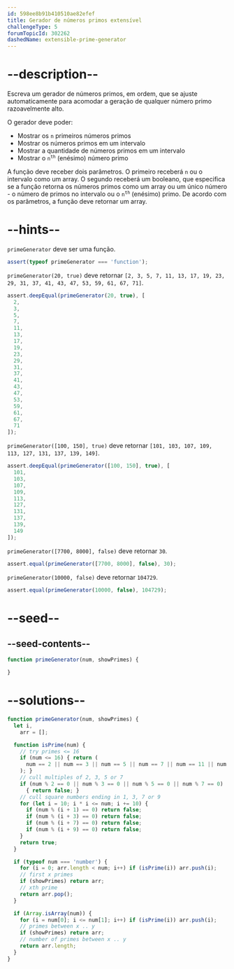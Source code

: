 ```yaml
---
id: 598ee8b91b410510ae82efef
title: Gerador de números primos extensível
challengeType: 5
forumTopicId: 302262
dashedName: extensible-prime-generator
---
```


# --description--

Escreva um gerador de números primos, em ordem, que se ajuste automaticamente para acomodar a geração de qualquer número primo razoavelmente alto.

O gerador deve poder:

<ul>
  <li>Mostrar os <code>n</code> primeiros números primos</li>
  <li>Mostrar os números primos em um intervalo</li>
  <li>Mostrar a quantidade de números primos em um intervalo</li>
  <li>Mostrar o <code>n<sup>th</sup></code> (enésimo) número primo</li>
</ul>

A função deve receber dois parâmetros. O primeiro receberá `n` ou o intervalo como um array. O segundo receberá um booleano, que especifica se a função retorna os números primos como um array ou um único número - o número de primos no intervalo ou o <code>n<sup>th</sup></code> (enésimo) primo. De acordo com os parâmetros, a função deve retornar um array.

# --hints--

`primeGenerator` deve ser uma função.

```js
assert(typeof primeGenerator === 'function');
```

`primeGenerator(20, true)` deve retornar `[2, 3, 5, 7, 11, 13, 17, 19, 23, 29, 31, 37, 41, 43, 47, 53, 59, 61, 67, 71]`.

```js
assert.deepEqual(primeGenerator(20, true), [
  2,
  3,
  5,
  7,
  11,
  13,
  17,
  19,
  23,
  29,
  31,
  37,
  41,
  43,
  47,
  53,
  59,
  61,
  67,
  71
]);
```

`primeGenerator([100, 150], true)` deve retornar `[101, 103, 107, 109, 113, 127, 131, 137, 139, 149]`.

```js
assert.deepEqual(primeGenerator([100, 150], true), [
  101,
  103,
  107,
  109,
  113,
  127,
  131,
  137,
  139,
  149
]);
```

`primeGenerator([7700, 8000], false)` deve retornar `30`.

```js
assert.equal(primeGenerator([7700, 8000], false), 30);
```

`primeGenerator(10000, false)` deve retornar `104729`.

```js
assert.equal(primeGenerator(10000, false), 104729);
```

# --seed--

## --seed-contents--

```js
function primeGenerator(num, showPrimes) {

}
```

# --solutions--

```js
function primeGenerator(num, showPrimes) {
  let i,
    arr = [];

  function isPrime(num) {
    // try primes <= 16
    if (num <= 16) { return (
      num == 2 || num == 3 || num == 5 || num == 7 || num == 11 || num == 13
    ); }
    // cull multiples of 2, 3, 5 or 7
    if (num % 2 == 0 || num % 3 == 0 || num % 5 == 0 || num % 7 == 0)
      { return false; }
    // cull square numbers ending in 1, 3, 7 or 9
    for (let i = 10; i * i <= num; i += 10) {
      if (num % (i + 1) == 0) return false;
      if (num % (i + 3) == 0) return false;
      if (num % (i + 7) == 0) return false;
      if (num % (i + 9) == 0) return false;
    }
    return true;
  }

  if (typeof num === 'number') {
    for (i = 0; arr.length < num; i++) if (isPrime(i)) arr.push(i);
    // first x primes
    if (showPrimes) return arr;
    // xth prime
    return arr.pop();
  }

  if (Array.isArray(num)) {
    for (i = num[0]; i <= num[1]; i++) if (isPrime(i)) arr.push(i);
    // primes between x .. y
    if (showPrimes) return arr;
    // number of primes between x .. y
    return arr.length;
  }
}
```
